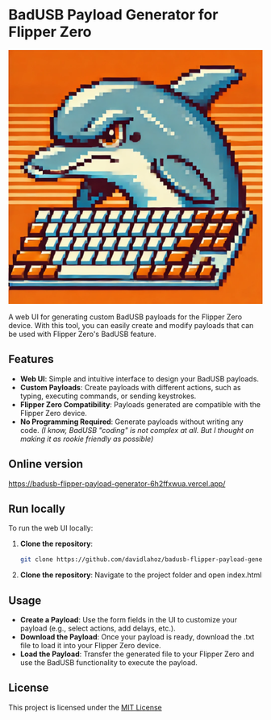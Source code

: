 # BadUSB Payload Generator for Flipper Zero

![Logo](logo.png)

A web UI for generating custom BadUSB payloads for the Flipper Zero device. With this tool, you can easily create and modify payloads that can be used with Flipper Zero's BadUSB feature. 

## Features

- **Web UI**: Simple and intuitive interface to design your BadUSB payloads.
- **Custom Payloads**: Create payloads with different actions, such as typing, executing commands, or sending keystrokes.
- **Flipper Zero Compatibility**: Payloads generated are compatible with the Flipper Zero device.
- **No Programming Required**: Generate payloads without writing any code. _(I know, BadUSB "coding" is not complex at all. But I thought on making it as rookie friendly as possible)_

## Online version
https://badusb-flipper-payload-generator-6h2ffxwua.vercel.app/

## Run locally
To run the web UI locally:

1. **Clone the repository**:
   ```bash
   git clone https://github.com/davidlahoz/badusb-flipper-payload-generator.git
1. **Clone the repository**:
   Navigate to the project folder and open index.html

## Usage

- **Create a Payload**: Use the form fields in the UI to customize your payload (e.g., select actions, add delays, etc.).
- **Download the Payload**: Once your payload is ready, download the .txt file to load it into your Flipper Zero device.
- **Load the Payload**: Transfer the generated file to your Flipper Zero and use the BadUSB functionality to execute the payload.

## License
This project is licensed under the [MIT License](LICENSE)
